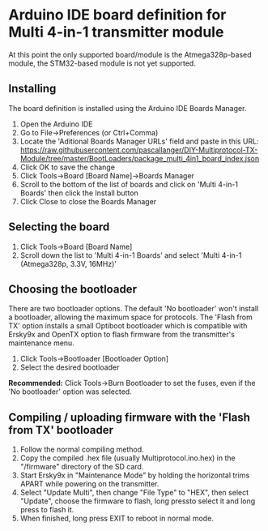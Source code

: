 # Arduino IDE board definition for Multi 4-in-1 transmitter module
At this point the only supported board/module is the Atmega328p-based module, the STM32-based module is not yet supported.

## Installing
The board definition is installed using the Arduino IDE Boards Manager.

1. Open the Arduino IDE
2. Go to File->Preferences (or Ctrl+Comma)
3. Locate the 'Aditional Boards Manager URLs' field and paste in this URL: https://raw.githubusercontent.com/pascallanger/DIY-Multiprotocol-TX-Module/tree/master/BootLoaders/package_multi_4in1_board_index.json
4. Click OK to save the change
5. Click Tools->Board [Board Name]->Boards Manager
6. Scroll to the bottom of the list of boards and click on 'Multi 4-in-1 Boards' then click the Install button
7. Click Close to close the Boards Manager

## Selecting the board
1. Click Tools->Board [Board Name]
2. Scroll down the list to 'Multi 4-in-1 Boards' and select 'Multi 4-in-1 (Atmega328p, 3.3V, 16MHz)'

## Choosing the bootloader
There are two bootloader options.  The default 'No bootloader' won't install a bootloader, allowing the maximum space for protocols.  The 'Flash from TX' option installs a small Optiboot bootloader which is compatible with Ersky9x and OpenTX option to flash firmware from the transmitter's maintenance menu.

1. Click Tools->Bootloader [Bootloader Option]
2. Select the desired bootloader

**Recommended:** Click Tools->Burn Bootloader to set the fuses, even if the 'No bootloader' option was selected.

## Compiling / uploading firmware with the 'Flash from TX' bootloader
1. Follow the normal compiling method.
2. Copy the compiled .hex file (usually Multiprotocol.ino.hex) in the "/firmware" directory of the SD card.
3. Start Ersky9x in "Maintenance Mode" by holding the horizontal trims APART while powering on the transmitter.
4. Select "Update Multi", then change "File Type" to "HEX", then select "Update", choose the firmware to flash, long pressto select it and long press to flash it.
5. When finished, long press EXIT to reboot in normal mode.
